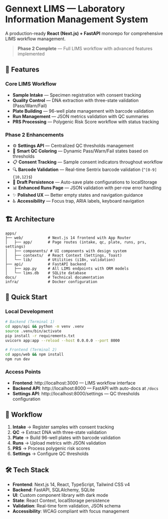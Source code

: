 # Gennext LIMS — Laboratory Information Management System

A production-ready **React (Next.js) + FastAPI** monorepo for comprehensive LIMS workflow management.

> **Phase 2 Complete** — Full LIMS workflow with advanced features implemented

## 🚀 Features

### Core LIMS Workflow
- **Sample Intake** — Specimen registration with consent tracking
- **Quality Control** — DNA extraction with three-state validation (Pass/Warn/Fail)
- **Plate Building** — 96-well plate management with barcode validation
- **Run Management** — JSON metrics validation with QC summaries
- **PRS Processing** — Polygenic Risk Score workflow with status tracking

### Phase 2 Enhancements
- ⚙️ **Settings API** — Centralized QC thresholds management
- 🎨 **Smart QC Coloring** — Dynamic Pass/Warn/Fail states based on thresholds
- 📋 **Consent Tracking** — Sample consent indicators throughout workflow
- 🔍 **Barcode Validation** — Real-time Sentrix barcode validation (`^[0-9]{10,12}$`)
- 💾 **Draft Persistence** — Auto-save plate configurations to localStorage
- 📊 **Enhanced Runs Page** — JSON validation with per-row error handling
- ✨ **Polished UX** — Better empty states and navigation guidance
- ♿ **Accessibility** — Focus trap, ARIA labels, keyboard navigation

## 🏗️ Architecture

```
apps/
├── web/           # Next.js 14 frontend with App Router
│   ├── app/       # Page routes (intake, qc, plate, runs, prs, settings)
│   ├── components/ # UI components with design system
│   ├── contexts/  # React Context (Settings, Toast)
│   └── lib/       # Utilities (i18n, validation)
├── api/           # FastAPI backend
│   ├── app.py     # All LIMS endpoints with ORM models
│   └── lims.db    # SQLite database
docs/              # Technical documentation
infra/             # Docker configuration
```

## 🚀 Quick Start

### Local Development
```bash
# Backend (Terminal 1)
cd apps/api && python -m venv .venv
source .venv/bin/activate
pip install -r requirements.txt
uvicorn app:app --reload --host 0.0.0.0 --port 8000

# Frontend (Terminal 2)
cd apps/web && npm install
npm run dev
```

### Access Points
- **Frontend**: http://localhost:3000 — LIMS workflow interface
- **Backend API**: http://localhost:8000 — FastAPI with auto-docs at `/docs`
- **Settings API**: http://localhost:8000/settings — QC thresholds configuration

## 🎯 Workflow

1. **Intake** → Register samples with consent tracking
2. **QC** → Extract DNA with three-state validation
3. **Plate** → Build 96-well plates with barcode validation
4. **Runs** → Upload metrics with JSON validation
5. **PRS** → Process polygenic risk scores
6. **Settings** → Configure QC thresholds

## 🛠️ Tech Stack

- **Frontend**: Next.js 14, React, TypeScript, Tailwind CSS v4
- **Backend**: FastAPI, SQLAlchemy, SQLite
- **UI**: Custom component library with dark mode
- **State**: React Context, localStorage persistence
- **Validation**: Real-time form validation, JSON schema
- **Accessibility**: WCAG compliant with focus management

